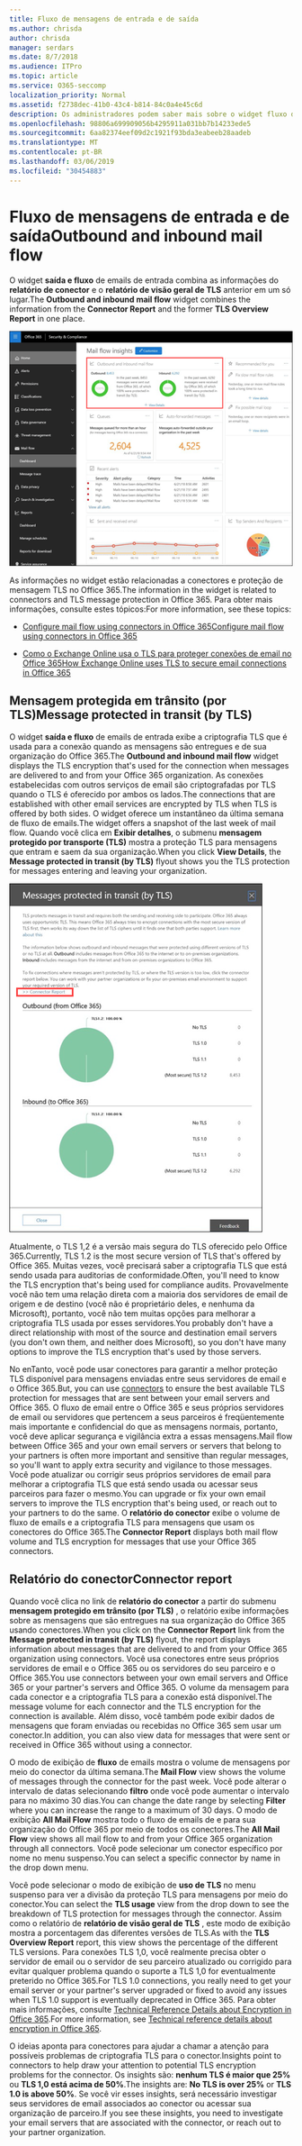 ```yaml
---
title: Fluxo de mensagens de entrada e de saída
ms.author: chrisda
author: chrisda
manager: serdars
ms.date: 8/7/2018
ms.audience: ITPro
ms.topic: article
ms.service: O365-seccomp
localization_priority: Normal
ms.assetid: f2738dec-41b0-43c4-b814-84c0a4e45c6d
description: Os administradores podem saber mais sobre o widget fluxo de email de saída e entrada no painel de fluxo de emails no centro de conformidade do & de segurança do Office 365.
ms.openlocfilehash: 98806a699909056b4295911a031bb7b14233ede5
ms.sourcegitcommit: 6aa82374eef09d2c1921f93bda3eabeeb28aadeb
ms.translationtype: MT
ms.contentlocale: pt-BR
ms.lasthandoff: 03/06/2019
ms.locfileid: "30454883"
---
```

# <a name="outbound-and-inbound-mail-flow"></a><span data-ttu-id="8b1ad-103">Fluxo de mensagens de entrada e de saída</span><span class="sxs-lookup"><span data-stu-id="8b1ad-103">Outbound and inbound mail flow</span></span>

<span data-ttu-id="8b1ad-104">O widget **saída e fluxo** de emails de entrada combina as informações do **relatório de conector** e o **relatório de visão geral de TLS** anterior em um só lugar.</span><span class="sxs-lookup"><span data-stu-id="8b1ad-104">The **Outbound and inbound mail flow** widget combines the information from the **Connector Report** and the former **TLS Overview Report** in one place.</span></span>

![O relatório de fluxo de emails de entrada e de saída no painel de fluxo de emails no centro de conformidade do & de segurança do Office 365](media/2c591d1c-bad6-4b72-890e-f8fdfd4f447a.png)

<span data-ttu-id="8b1ad-106">As informações no widget estão relacionadas a conectores e proteção de mensagem TLS no Office 365.</span><span class="sxs-lookup"><span data-stu-id="8b1ad-106">The information in the widget is related to connectors and TLS message protection in Office 365.</span></span> <span data-ttu-id="8b1ad-107">Para obter mais informações, consulte estes tópicos:</span><span class="sxs-lookup"><span data-stu-id="8b1ad-107">For more information, see these topics:</span></span>

- [<span data-ttu-id="8b1ad-108">Configure mail flow using connectors in Office 365</span><span class="sxs-lookup"><span data-stu-id="8b1ad-108">Configure mail flow using connectors in Office 365</span></span>](https://technet.microsoft.com/library/ms.exch.eac.connectorselection.aspx)

- [<span data-ttu-id="8b1ad-109">Como o Exchange Online usa o TLS para proteger conexões de email no Office 365</span><span class="sxs-lookup"><span data-stu-id="8b1ad-109">How Exchange Online uses TLS to secure email connections in Office 365</span></span>](https://support.office.com/article/4CDE0CDA-3430-4DC0-B489-F2C0736C929F)

## <a name="message-protected-in-transit-by-tls"></a><span data-ttu-id="8b1ad-110">Mensagem protegida em trânsito (por TLS)</span><span class="sxs-lookup"><span data-stu-id="8b1ad-110">Message protected in transit (by TLS)</span></span>

<span data-ttu-id="8b1ad-111">O widget **saída e fluxo** de emails de entrada exibe a criptografia TLS que é usada para a conexão quando as mensagens são entregues e de sua organização do Office 365.</span><span class="sxs-lookup"><span data-stu-id="8b1ad-111">The **Outbound and inbound mail flow** widget displays the TLS encryption that's used for the connection when messages are delivered to and from your Office 365 organization.</span></span> <span data-ttu-id="8b1ad-112">As conexões estabelecidas com outros serviços de email são criptografadas por TLS quando o TLS é oferecido por ambos os lados.</span><span class="sxs-lookup"><span data-stu-id="8b1ad-112">The connections that are established with other email services are encrypted by TLS when TLS is offered by both sides.</span></span> <span data-ttu-id="8b1ad-113">O widget oferece um instantâneo da última semana de fluxo de emails.</span><span class="sxs-lookup"><span data-stu-id="8b1ad-113">The widget offers a snapshot of the last week of mail flow.</span></span> <span data-ttu-id="8b1ad-114">Quando você clica em **Exibir detalhes**, o submenu **mensagem protegido por transporte (TLS)** mostra a proteção TLS para mensagens que entram e saem da sua organização.</span><span class="sxs-lookup"><span data-stu-id="8b1ad-114">When you click **View Details**, the **Message protected in transit (by TLS)** flyout shows you the TLS protection for messages entering and leaving your organization.</span></span>

![O submenu mensagens protegidas em trânsito (por TLS) no centro de conformidade do & de segurança do Office 365](media/825aa74c-413d-4141-8e3c-dfe68ae78eed.png)

<span data-ttu-id="8b1ad-116">Atualmente, o TLS 1,2 é a versão mais segura do TLS oferecido pelo Office 365.</span><span class="sxs-lookup"><span data-stu-id="8b1ad-116">Currently, TLS 1.2 is the most secure version of TLS that's offered by Office 365.</span></span> <span data-ttu-id="8b1ad-117">Muitas vezes, você precisará saber a criptografia TLS que está sendo usada para auditorias de conformidade.</span><span class="sxs-lookup"><span data-stu-id="8b1ad-117">Often, you'll need to know the TLS encryption that's being used for compliance audits.</span></span> <span data-ttu-id="8b1ad-118">Provavelmente você não tem uma relação direta com a maioria dos servidores de email de origem e de destino (você não é proprietário deles, e nenhuma da Microsoft), portanto, você não tem muitas opções para melhorar a criptografia TLS usada por esses servidores.</span><span class="sxs-lookup"><span data-stu-id="8b1ad-118">You probably don't have a direct relationship with most of the source and destination email servers (you don't own them, and neither does Microsoft), so you don't have many options to improve the TLS encryption that's used by those servers.</span></span>

<span data-ttu-id="8b1ad-119">No enTanto, você [](https://technet.microsoft.com/library/ms.exch.eac.connectorselection.aspx) pode usar conectores para garantir a melhor proteção TLS disponível para mensagens enviadas entre seus servidores de email e o Office 365.</span><span class="sxs-lookup"><span data-stu-id="8b1ad-119">But, you can use [connectors](https://technet.microsoft.com/library/ms.exch.eac.connectorselection.aspx) to ensure the best available TLS protection for messages that are sent between your email servers and Office 365.</span></span> <span data-ttu-id="8b1ad-120">O fluxo de email entre o Office 365 e seus próprios servidores de email ou servidores que pertencem a seus parceiros é freqüentemente mais importante e confidencial do que as mensagens normais, portanto, você deve aplicar segurança e vigilância extra a essas mensagens.</span><span class="sxs-lookup"><span data-stu-id="8b1ad-120">Mail flow between Office 365 and your own email servers or servers that belong to your partners is often more important and sensitive than regular messages, so you'll want to apply extra security and vigilance to those messages.</span></span> <span data-ttu-id="8b1ad-121">Você pode atualizar ou corrigir seus próprios servidores de email para melhorar a criptografia TLS que está sendo usada ou acessar seus parceiros para fazer o mesmo.</span><span class="sxs-lookup"><span data-stu-id="8b1ad-121">You can upgrade or fix your own email servers to improve the TLS encryption that's being used, or reach out to your partners to do the same.</span></span> <span data-ttu-id="8b1ad-122">O **relatório do conector** exibe o volume de fluxo de emails e a criptografia TLS para mensagens que usam os conectores do Office 365.</span><span class="sxs-lookup"><span data-stu-id="8b1ad-122">The **Connector Report** displays both mail flow volume and TLS encryption for messages that use your Office 365 connectors.</span></span>

## <a name="connector-report"></a><span data-ttu-id="8b1ad-123">Relatório do conector</span><span class="sxs-lookup"><span data-stu-id="8b1ad-123">Connector report</span></span>

<span data-ttu-id="8b1ad-124">Quando você clica no link de **relatório do conector** a partir do submenu **mensagem protegido em trânsito (por TLS)** , o relatório exibe informações sobre as mensagens que são entregues na sua organização do Office 365 usando conectores.</span><span class="sxs-lookup"><span data-stu-id="8b1ad-124">When you click on the **Connector Report** link from the **Message protected in transit (by TLS)** flyout, the report displays information about messages that are delivered to and from your Office 365 organization using connectors.</span></span> <span data-ttu-id="8b1ad-125">Você usa conectores entre seus próprios servidores de email e o Office 365 ou os servidores do seu parceiro e o Office 365.</span><span class="sxs-lookup"><span data-stu-id="8b1ad-125">You use connectors between your own email servers and Office 365 or your partner's servers and Office 365.</span></span> <span data-ttu-id="8b1ad-126">O volume da mensagem para cada conector e a criptografia TLS para a conexão está disponível.</span><span class="sxs-lookup"><span data-stu-id="8b1ad-126">The message volume for each connector and the TLS encryption for the connection is available.</span></span> <span data-ttu-id="8b1ad-127">Além disso, você também pode exibir dados de mensagens que foram enviadas ou recebidas no Office 365 sem usar um conector.</span><span class="sxs-lookup"><span data-stu-id="8b1ad-127">In addition, you can also view data for messages that were sent or received in Office 365 without using a connector.</span></span>

<span data-ttu-id="8b1ad-128">O modo de exibição de **fluxo** de emails mostra o volume de mensagens por meio do conector da última semana.</span><span class="sxs-lookup"><span data-stu-id="8b1ad-128">The **Mail Flow** view shows the volume of messages through the connector for the past week.</span></span> <span data-ttu-id="8b1ad-129">Você pode alterar o intervalo de datas selecionando **filtro** onde você pode aumentar o intervalo para no máximo 30 dias.</span><span class="sxs-lookup"><span data-stu-id="8b1ad-129">You can change the date range by selecting **Filter** where you can increase the range to a maximum of 30 days.</span></span> <span data-ttu-id="8b1ad-130">O modo de exibição **All Mail Flow** mostra todo o fluxo de emails de e para sua organização do Office 365 por meio de todos os conectores.</span><span class="sxs-lookup"><span data-stu-id="8b1ad-130">The **All Mail Flow** view shows all mail flow to and from your Office 365 organization through all connectors.</span></span> <span data-ttu-id="8b1ad-131">Você pode selecionar um conector específico por nome no menu suspenso.</span><span class="sxs-lookup"><span data-stu-id="8b1ad-131">You can select a specific connector by name in the drop down menu.</span></span>

<span data-ttu-id="8b1ad-132">Você pode selecionar o modo de exibição de **uso de TLS** no menu suspenso para ver a divisão da proteção TLS para mensagens por meio do conector.</span><span class="sxs-lookup"><span data-stu-id="8b1ad-132">You can select the **TLS usage** view from the drop down to see the breakdown of TLS protection for messages through the connector.</span></span> <span data-ttu-id="8b1ad-133">Assim como o relatório de **relatório de visão geral de TLS** , este modo de exibição mostra a porcentagem das diferentes versões de TLS.</span><span class="sxs-lookup"><span data-stu-id="8b1ad-133">As with the **TLS Overview Report** report, this view shows the percentage of the different TLS versions.</span></span> <span data-ttu-id="8b1ad-134">Para conexões TLS 1,0, você realmente precisa obter o servidor de email ou o servidor de seu parceiro atualizado ou corrigido para evitar qualquer problema quando o suporte a TLS 1,0 for eventualmente preterido no Office 365.</span><span class="sxs-lookup"><span data-stu-id="8b1ad-134">For TLS 1.0 connections, you really need to get your email server or your partner's server upgraded or fixed to avoid any issues when TLS 1.0 support is eventually deprecated in Office 365.</span></span> <span data-ttu-id="8b1ad-135">Para obter mais informações, consulte [Technical Reference Details about Encryption in Office 365](https://support.office.com/article/862cbe93-4268-4ef9-ba79-277545ecf221).</span><span class="sxs-lookup"><span data-stu-id="8b1ad-135">For more information, see [Technical reference details about encryption in Office 365](https://support.office.com/article/862cbe93-4268-4ef9-ba79-277545ecf221).</span></span>

<span data-ttu-id="8b1ad-136">O ideias aponta para conectores para ajudar a chamar a atenção para possíveis problemas de criptografia TLS para o conector.</span><span class="sxs-lookup"><span data-stu-id="8b1ad-136">Insights point to connectors to help draw your attention to potential TLS encryption problems for the connector.</span></span> <span data-ttu-id="8b1ad-137">Os insights são: **nenhum TLS é maior que 25%** ou **TLS 1,0 está acima de 50%**.</span><span class="sxs-lookup"><span data-stu-id="8b1ad-137">The insights are: **No TLS is over 25%** or **TLS 1.0 is above 50%**.</span></span> <span data-ttu-id="8b1ad-138">Se você vir esses insights, será necessário investigar seus servidores de email associados ao conector ou acessar sua organização de parceiro.</span><span class="sxs-lookup"><span data-stu-id="8b1ad-138">If you see these insights, you need to investigate your email servers that are associated with the connector, or reach out to your partner organization.</span></span>
